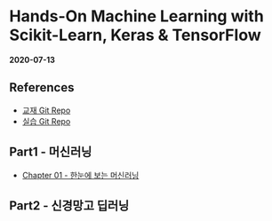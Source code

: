 # Hands-On Machine Learning with Scikit-Learn, Keras & TensorFlow

**2020-07-13**

## References

- [교재 Git Repo](https://github.com/rickiepark/handson-ml2)
- [실습 Git Repo](https://github.com/WooilJeong/Hands-On-ML)


## Part1 - 머신러닝

- [Chapter 01 - 한눈에 보는 머신러닝](https://github.com/WooilJeong/Hands-On-ML/blob/master/Chapter%2001.ipynb)


## Part2 - 신경망고 딥러닝



